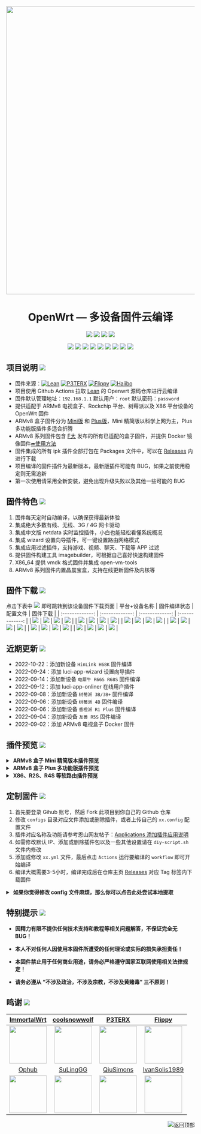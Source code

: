 <div align="center">
<img width="768" src="https://cdn.jsdelivr.net/gh/haiibo/OpenWrt/images/openwrt.png"/>
<h1>OpenWrt — 多设备固件云编译</h1>

<img src="https://img.shields.io/github/downloads/haiibo/OpenWrt/total.svg?style=for-the-badge&color=32C955"/>
<img src="https://img.shields.io/github/stars/haiibo/OpenWrt.svg?style=for-the-badge&color=orange"/>
<img src="https://img.shields.io/github/forks/haiibo/OpenWrt.svg?style=for-the-badge&color=ff69b4"/>
<img src="https://img.shields.io/github/license/haiibo/OpenWrt.svg?style=for-the-badge&color=blueviolet"/>

[![](https://img.shields.io/badge/-目录:-696969.svg)](#readme) [![](https://img.shields.io/badge/-项目说明-FFFFFF.svg)](#项目说明-) [![](https://img.shields.io/badge/-固件特色-FFFFFF.svg)](#固件特色-) [![](https://img.shields.io/badge/-固件下载-FFFFFF.svg)](#固件下载-) [![](https://img.shields.io/badge/-近期更新-FFFFFF.svg)](#近期更新-) [![](https://img.shields.io/badge/-插件预览-FFFFFF.svg)](#插件预览-) [![](https://img.shields.io/badge/-定制固件-FFFFFF.svg)](#定制固件-) [![](https://img.shields.io/badge/-特别提示-FFFFFF.svg)](#特别提示-) [![](https://img.shields.io/badge/-鸣谢-FFFFFF.svg)](#鸣谢-)
</div>


## 项目说明 [![](https://img.shields.io/badge/-项目基本介绍-FFFFFF.svg)](#项目说明-)
- 固件来源：[![Lean](https://img.shields.io/badge/Lede-Lean-ff69b4.svg?style=flat&logo=appveyor)](https://github.com/coolsnowwolf/lede) [![P3TERX](https://img.shields.io/badge/OpenWrt-P3TERX-blueviolet.svg?style=flat&logo=appveyor)](https://github.com/P3TERX/Actions-OpenWrt) [![Flippy](https://img.shields.io/badge/Package-Flippy-orange.svg?style=flat&logo=appveyor)](https://github.com/unifreq/openwrt_packit) [![Haiibo](https://img.shields.io/badge/Build-Haiibo-32C955.svg?style=flat&logo=appveyor)](https://github.com/haiibo/OpenWrt)
- 项目使用 Github Actions 拉取 [Lean](https://github.com/coolsnowwolf/lede) 的 Openwrt 源码仓库进行云编译
- 固件默认管理地址：`192.168.1.1` 默认用户：`root` 默认密码：`password`
- 提供适配于 ARMv8 电视盒子、Rockchip 平台、树莓派以及 X86 平台设备的 OpenWrt 固件
- ARMv8 盒子固件分为 [Mini版](https://github.com/haiibo/OpenWrt/releases/tag/ARMv8_MINI) 和 [Plus版](https://github.com/haiibo/OpenWrt/releases/tag/ARMv8_PLUS)，Mini 精简版以科学上网为主，Plus 多功能版插件多适合折腾
- ARMv8 系列固件包含 [F大](https://github.com/unifreq/openwrt_packit) 发布的所有已适配的盒子固件，并提供 Docker 镜像固件[➦使用方法](https://hub.docker.com/r/summary/openwrt-aarch64)
- 固件集成的所有 ipk 插件全部打包在 Packages 文件中，可以在 [Releases](https://github.com/haiibo/OpenWrt/releases) 内进行下载
- 项目编译的固件插件为最新版本，最新版插件可能有 BUG，如果之前使用稳定则无需追新
- 第一次使用请采用全新安装，避免出现升级失败以及其他一些可能的 BUG


## 固件特色 [![](https://img.shields.io/badge/-本项目固件特色-FFFFFF.svg)](#固件特色-)
1. 固件每天定时自动编译，以确保获得最新体验
2. 集成绝大多数有线、无线、3G / 4G 网卡驱动
3. 集成中文版 netdata 实时监控插件，小白也能轻松看懂系统概况
4. 集成 wizard 设置向导插件，可一键设置路由网络模式
5. 集成应用过滤插件，支持游戏、视频、聊天、下载等 APP 过滤
6. 提供固件构建工具 imagebuilder，可根据自己喜好快速构建固件
7. X86_64 提供 vmdk 格式固件并集成 open-vm-tools
8. ARMv8 系列固件内置晶晨宝盒，支持在线更新固件及内核等


## 固件下载 [![](https://img.shields.io/badge/-编译状态及下载链接-FFFFFF.svg)](#固件下载-)
点击下表中 [![](https://img.shields.io/badge/下载-链接-blueviolet.svg?style=flat&logo=hack-the-box)](https://github.com/haiibo/OpenWrt/releases) 即可跳转到该设备固件下载页面
| 平台+设备名称 | 固件编译状态 | 配置文件 | 固件下载 |
| :-------------: | :-------------: | :-------------: | :-------------: |
| [![](https://img.shields.io/badge/OpenWrt-X86_64位-32C955.svg?logo=openwrt)](https://github.com/haiibo/OpenWrt/blob/main/.github/workflows/X86_64-OpenWrt.yml) | [![](https://github.com/haiibo/OpenWrt/actions/workflows/X86_64-OpenWrt.yml/badge.svg)](https://github.com/haiibo/OpenWrt/actions/workflows/X86_64-OpenWrt.yml) | [![](https://img.shields.io/badge/编译-配置-orange.svg?logo=apache-spark)](https://github.com/haiibo/OpenWrt/blob/main/configs/x86_64.config) | [![](https://img.shields.io/badge/下载-链接-blueviolet.svg?logo=hack-the-box)](https://github.com/haiibo/OpenWrt/releases/tag/X86_64) |
| [![](https://img.shields.io/badge/OpenWrt-ARMv8_Mini-32C955.svg?logo=openwrt)](https://github.com/haiibo/OpenWrt/blob/main/.github/workflows/ARMv8-Mini-OpenWrt.yml) | [![](https://github.com/haiibo/OpenWrt/actions/workflows/ARMv8-Mini-OpenWrt.yml/badge.svg)](https://github.com/haiibo/OpenWrt/actions/workflows/ARMv8-Mini-OpenWrt.yml) | [![](https://img.shields.io/badge/编译-配置-orange.svg?logo=apache-spark)](https://github.com/haiibo/OpenWrt/blob/main/configs/armv8-mini.config) | [![](https://img.shields.io/badge/下载-链接-blueviolet.svg?logo=hack-the-box)](https://github.com/haiibo/OpenWrt/releases/tag/ARMv8_MINI) |
| [![](https://img.shields.io/badge/OpenWrt-ARMv8_Plus-32C955.svg?logo=openwrt)](https://github.com/haiibo/OpenWrt/blob/main/.github/workflows/ARMv8-Plus-OpenWrt.yml) | [![](https://github.com/haiibo/OpenWrt/actions/workflows/ARMv8-Plus-OpenWrt.yml/badge.svg)](https://github.com/haiibo/OpenWrt/actions/workflows/ARMv8-Plus-OpenWrt.yml) | [![](https://img.shields.io/badge/编译-配置-orange.svg?logo=apache-spark)](https://github.com/haiibo/OpenWrt/blob/main/configs/armv8-plus.config) | [![](https://img.shields.io/badge/下载-链接-blueviolet.svg?logo=hack-the-box)](https://github.com/haiibo/OpenWrt/releases/tag/ARMv8_PLUS) |
| [![](https://img.shields.io/badge/OpenWrt-Rockchip_平台-32C955.svg?logo=openwrt)](https://github.com/haiibo/OpenWrt/blob/main/.github/workflows/Rockchip-OpenWrt.yml) | [![](https://github.com/haiibo/OpenWrt/actions/workflows/Rockchip-OpenWrt.yml/badge.svg)](https://github.com/haiibo/OpenWrt/actions/workflows/Rockchip-OpenWrt.yml) | [![](https://img.shields.io/badge/编译-配置-orange.svg?logo=apache-spark)](https://github.com/haiibo/OpenWrt/blob/main/configs/rockchip.config) | [![](https://img.shields.io/badge/下载-链接-blueviolet.svg?logo=hack-the-box)](https://github.com/haiibo/OpenWrt/releases/tag/Rockchip) |
| [![](https://img.shields.io/badge/OpenWrt-树莓派_4B-32C955.svg?logo=openwrt)](https://github.com/haiibo/OpenWrt/blob/main/.github/workflows/RaspberryPi4-OpenWrt.yml) | [![](https://github.com/haiibo/OpenWrt/actions/workflows/RaspberryPi4-OpenWrt.yml/badge.svg)](https://github.com/haiibo/OpenWrt/actions/workflows/RaspberryPi4-OpenWrt.yml) | [![](https://img.shields.io/badge/编译-配置-orange.svg?logo=apache-spark)](https://github.com/haiibo/OpenWrt/blob/main/configs/rpi4.config) | [![](https://img.shields.io/badge/下载-链接-blueviolet.svg?logo=hack-the-box)](https://github.com/haiibo/OpenWrt/releases/tag/RaspberryPi4) |
| [![](https://img.shields.io/badge/OpenWrt-树莓派_3B/3B+-32C955.svg?logo=openwrt)](https://github.com/haiibo/OpenWrt/blob/main/.github/workflows/RaspberryPi3-OpenWrt.yml) | [![](https://github.com/haiibo/OpenWrt/actions/workflows/RaspberryPi3-OpenWrt.yml/badge.svg)](https://github.com/haiibo/OpenWrt/actions/workflows/RaspberryPi3-OpenWrt.yml) | [![](https://img.shields.io/badge/编译-配置-orange.svg?logo=apache-spark)](https://github.com/haiibo/OpenWrt/blob/main/configs/rpi3.config) | [![](https://img.shields.io/badge/下载-链接-blueviolet.svg?logo=hack-the-box)](https://github.com/haiibo/OpenWrt/releases/tag/RaspberryPi3) |


## 近期更新 [![](https://img.shields.io/badge/-近期固件更新-FFFFFF.svg)](#近期更新-)
- 2022-10-22：添加新设备 `HinLink H68K` 固件编译
- 2022-09-24：添加 luci-app-wizard 设置向导插件
- 2022-09-14：添加新设备 `电犀牛 R66S R68S` 固件编译
- 2022-09-12：添加 luci-app-onliner 在线用户插件
- 2022-09-08：添加新设备 `树莓派 3B/3B+` 固件编译
- 2022-09-06：添加新设备 `树莓派 4B` 固件编译
- 2022-09-06：添加新设备 `香橙派 R1 Plus` 固件编译
- 2022-09-04：添加新设备 `友善 R5S` 固件编译
- 2022-09-02：添加 ARMv8 电视盒子 Docker 固件


## 插件预览 [![](https://img.shields.io/badge/-固件插件及功能预览-FFFFFF.svg)](#插件预览-)
<details>
<summary><b>&nbsp;ARMv8 盒子 Mini 精简版本插件预览</b></summary>
<br/>
<img src="https://cdn.jsdelivr.net/gh/haiibo/OpenWrt/images/mini.png"/>
</details>

<details>
<summary><b>&nbsp;ARMv8 盒子 Plus 多功能版插件预览</b></summary>
<br/>
<img src="https://cdn.jsdelivr.net/gh/haiibo/OpenWrt/images/plus.png"/>
</details>

<details>
<summary><b>&nbsp;X86、R2S、R4S 等软路由插件预览</b></summary>
<br/>
<details>
<summary><b>├── 状态</b></summary>
　├── 概况<br/>
　├── 防火墙<br/>
　├── 路由表<br/>
　├── 系统日志<br/>
　├── 内核日志<br/>
　├── 系统进程<br/>
　├── 实时信息<br/>
　├── 在线用户<br/>
　├── 实时监控<br/>
　├── WireGuard 状态<br/>
　├── 负载均衡<br/>
　└── 释放内存
</details>
<details>
<summary><b>├── 系统</b></summary>
　├── 系统<br/>
　├── 管理权<br/>
　├── TTYD 终端<br/>
　├── 软件包<br/>
　├── 启动项<br/>
　├── 计划任务<br/>
　├── 挂载点<br/>
　├── 磁盘管理<br/>
　├── LED 配置<br/>
　├── 备份/升级<br/>
　├── 定时重启<br/>
　├── 文件传输<br/>
　├── Argon 主题设置<br/>
　├── 重启<br/>
　└── 关机
</details>
<details>
<summary><b>├── 服务</b></summary>
　├── PassWall<br/>
　├── PassWall2<br/>
　├── Hello World<br/>
　├── iKoolProxy 滤广告<br/>
　├── Bypass<br/>
　├── 广告屏蔽大师 Plus+<br/>
　├── 阿里云盘 FUSE<br/>
　├── 阿里云盘 WebDAV<br/>
　├── AdGuard Home<br/>
　├── ShadowSocksR Plus+<br/>
　├── DDNSTO 远程控制<br/>
　├── 微信推送<br/>
　├── 上网时间控制<br/>
　├── 全能推送<br/>
　├── MosDNS<br/>
　├── OpenClash<br/>
　├── 解锁网易云灰色歌曲<br/>
　├── 动态 DNS<br/>
　├── SmartDNS<br/>
　├── 迅雷快鸟<br/>
　├── 网络唤醒<br/>
　├── UU游戏加速器<br/>
　├── Frp 内网穿透<br/>
　├── Frps<br/>
　├── AirPlay 2 音频接收<br/>
　├── UPnP<br/>
　├── KMS 服务器<br/>
　├── uHTTPd<br/>
　├── udpxy<br/>
　├── Nps 内网穿透<br/>
　└── MWAN3 分流助手
</details>
<details>
<summary><b>├── Docker</b></summary>
　├── 概览<br/>
　├── 容器<br/>
　├── 镜像<br/>
　├── 网络<br/>
　├── 存储卷<br/>
　├── 事件<br/>
　└── 设置
</details>
<details>
<summary><b>├── 网络存储</b></summary>
　├── 文件浏览器<br/>
　├── 可道云<br/>
　├── NFS 管理<br/>
　├── 微力同步<br/>
　├── qBittorrent<br/>
　├── USB 打印服务器<br/>
　├── 硬盘休眠<br/>
　├── aMule设置<br/>
　├── 挂载 SMB 网络共享<br/>
　├── 网络共享<br/>
　├── FTP 服务器<br/>
　├── PCHiFi 数字转盘遥控<br/>
　├── MJPG-streamer<br/>
　├── Rclone<br/>
　├── Aria2 配置<br/>
　├── miniDLNA<br/>
　└── Transmission
</details>
<details>
<summary><b>├── VPN</b></summary>
　├── V2ray 服务器<br/>
　├── N2N v2 VPN<br/>
　├── SoftEther VPN 服务器<br/>
　├── OpenVPN 服务器<br/>
　├── PPTP VPN 服务器<br/>
　├── IPSec VPN 服务器<br/>
　└── ZeroTier
</details>
<details>
<summary><b>├── 网络</b></summary>
　├── 接口<br/>
　├── DHCP/DNS<br/>
　├── 主机名<br/>
　├── IP/MAC 绑定<br/>
　├── 静态路由<br/>
　├── 防火墙<br/>
　├── 诊断<br/>
　├── Socat<br/>
　├── SQM QoS<br/>
　├── 应用过滤<br/>
　├── 网速控制<br/>
　├── 多线多拨<br/>
　├── 负载均衡<br/>
　└── Turbo ACC 网络加速
</details>
<details>
<summary><b>├── 带宽监控</b></summary>
　├── 显示<br/>
　├── 配置<br/>
　├── 备份<br/>
　├── 网速监控<br/>
　└── 流量监控
</details>
　└── <b>退出</b>
</details>


## 定制固件 [![](https://img.shields.io/badge/-项目基本编译教程-FFFFFF.svg)](#定制固件-)
1. 首先要登录 Gihub 账号，然后 Fork 此项目到你自己的 Github 仓库
2. 修改 `configs` 目录对应文件添加或删除插件，或者上传自己的 `xx.config` 配置文件
3. 插件对应名称及功能请参考恩山网友帖子：[Applications 添加插件应用说明](https://www.right.com.cn/forum/thread-3682029-1-1.html)
4. 如需修改默认 IP、添加或删除插件包以及一些其他设置请在 `diy-script.sh` 文件内修改
5. 添加或修改 `xx.yml` 文件，最后点击 `Actions` 运行要编译的 `workflow` 即可开始编译
6. 编译大概需要3-5小时，编译完成后在仓库主页 [Releases](https://github.com/haiibo/OpenWrt/releases) 对应 Tag 标签内下载固件
<details>
<summary><b>&nbsp;如果你觉得修改 config 文件麻烦，那么你可以点击此处尝试本地提取</b></summary>

1. 首先装好 Linux 系统，推荐 Debian 11 或 Ubuntu LTS

2. 安装编译依赖环境

   ```bash
   sudo apt update -y
   sudo apt full-upgrade -y
   sudo apt install -y ack antlr3 asciidoc autoconf automake autopoint binutils bison build-essential bzip2 ccache cmake cpio curl device-tree-compiler fastjar flex gawk gettext gcc-multilib g++-multilib git gperf haveged help2man intltool libc6-dev-i386 libelf-dev libglib2.0-dev libgmp3-dev libltdl-dev libmpc-dev libmpfr-dev libncurses5-dev libncursesw5-dev libreadline-dev libssl-dev libtool lrzsz mkisofs msmtp nano ninja-build p7zip p7zip-full patch pkgconf python2.7 python3 python3-pip libpython3-dev qemu-utils rsync scons squashfs-tools subversion swig texinfo uglifyjs upx-ucl unzip vim wget xmlto xxd zlib1g-dev
   ```

3. 下载源代码，更新 feeds 并安装到本地

   ```bash
   git clone https://github.com/coolsnowwolf/lede
   cd lede
   ./scripts/feeds update -a
   ./scripts/feeds install -a
   ```

4. 复制 diy-script.sh 文件内所有内容到命令行，添加自定义插件和自定义设置

5. 命令行输入 `make menuconfig` 选择配置，选好配置后导出差异部分到 seed.config 文件

   ```bash
   make defconfig
   ./scripts/diffconfig.sh > seed.config
   ```

7. 命令行输入 `cat seed.config` 查看这个文件，也可以用文本编辑器打开

8. 复制 seed.config 文件内所有内容到 configs 目录对应文件中覆盖就可以了

   **如果看不懂编译界面可以参考 YouTube 视频：[软路由固件 OpenWrt 编译界面设置](https://www.youtube.com/watch?v=jEE_J6-4E3Y&list=WL&index=7)**
</details>


## 特别提示 [![](https://img.shields.io/badge/-个人免责声明-FFFFFF.svg)](#特别提示-)

- **因精力有限不提供任何技术支持和教程等相关问题解答，不保证完全无 BUG！**

- **本人不对任何人因使用本固件所遭受的任何理论或实际的损失承担责任！**

- **本固件禁止用于任何商业用途，请务必严格遵守国家互联网使用相关法律规定！**

- **请务必遵从 “不涉及政治，不涉及宗教，不涉及黄赌毒” 三不原则！**


## 鸣谢 [![](https://img.shields.io/badge/-跪谢各大佬-FFFFFF.svg)](#鸣谢-)
| [ImmortalWrt](https://github.com/immortalwrt) | [coolsnowwolf](https://github.com/coolsnowwolf) | [P3TERX](https://github.com/P3TERX) | [Flippy](https://github.com/unifreq) |
| :-------------: | :-------------: | :-------------: | :-------------: |
| <img width="100" src="https://avatars.githubusercontent.com/u/53193414"/> | <img width="100" src="https://avatars.githubusercontent.com/u/31687149"/> | <img width="100" src="https://avatars.githubusercontent.com/u/25927179"/> | <img width="100" src="https://avatars.githubusercontent.com/u/39355261"/> |
| [Ophub](https://github.com/ophub) | [SuLingGG](https://github.com/SuLingGG) | [QiuSimons](https://github.com/QiuSimons) | [IvanSolis1989](https://github.com/IvanSolis1989) |
| <img width="100" src="https://avatars.githubusercontent.com/u/68696949"/> | <img width="100" src="https://avatars.githubusercontent.com/u/22287562"/> | <img width="100" src="https://avatars.githubusercontent.com/u/45143996"/> | <img width="100" src="https://avatars.githubusercontent.com/u/44228691"/> |


<a href="#readme">
<img src="https://img.shields.io/badge/-返回顶部-FFFFFF.svg" title="返回顶部" align="right"/>
</a>
